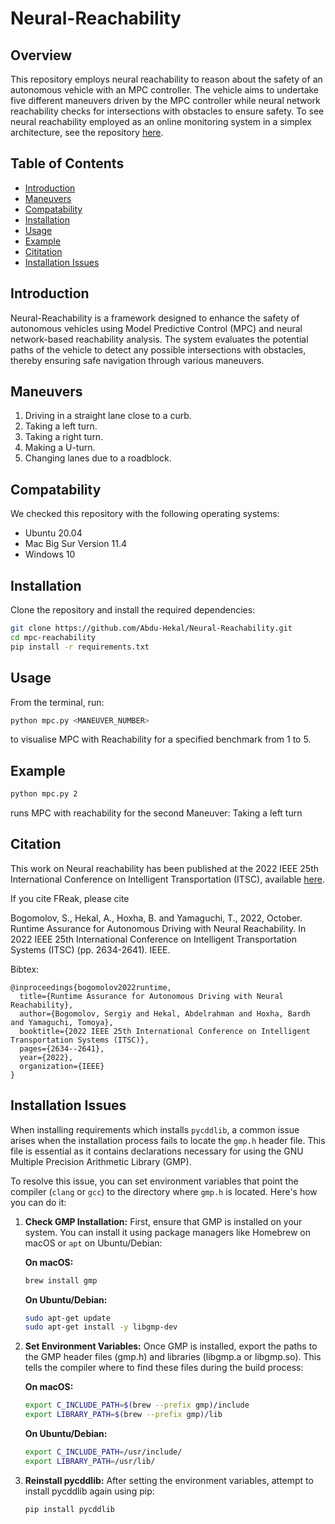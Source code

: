 # Neural-Reachability

## Overview

This repository employs neural reachability to reason about the safety of an autonomous vehicle with an MPC controller. The vehicle aims to undertake five different maneuvers driven by the MPC controller while neural network reachability checks for intersections with obstacles to ensure safety. To see neural reachability employed as an online monitoring system in a simplex architecture, see the repository [here](https://github.com/Abdu-Hekal/Neural-Reachability-Simplex).

## Table of Contents

- [Introduction](#introduction)
- [Maneuvers](#maneuvers)
- [Compatability](#compatability)
- [Installation](#installation)
- [Usage](#usage)
- [Example](#example)
- [Cititation](#Citation)
- [Installation Issues](#installation-issues)

## Introduction

Neural-Reachability is a framework designed to enhance the safety of autonomous vehicles using Model Predictive Control (MPC) and neural network-based reachability analysis. The system evaluates the potential paths of the vehicle to detect any possible intersections with obstacles, thereby ensuring safe navigation through various maneuvers.

## Maneuvers

1. Driving in a straight lane close to a curb.
2. Taking a left turn.
3. Taking a right turn.
4. Making a U-turn.
5. Changing lanes due to a roadblock.

## Compatability

We checked this repository with the following operating systems:

- Ubuntu 20.04
- Mac Big Sur Version 11.4
- Windows 10

## Installation

Clone the repository and install the required dependencies:

```bash
git clone https://github.com/Abdu-Hekal/Neural-Reachability.git
cd mpc-reachability
pip install -r requirements.txt
```


## Usage

From the terminal, run:

```bash
python mpc.py <MANEUVER_NUMBER>
```

 to visualise MPC with Reachability for a specified benchmark from 1 to 5.

## Example

```bash
python mpc.py 2
```

runs MPC with reachability for the second Maneuver: Taking a left turn


## Citation

This work on Neural reachability has been published at the 2022 IEEE 25th International Conference on Intelligent Transportation (ITSC), available [here](https://ieeexplore.ieee.org/abstract/document/9922294).

If you cite FReak, please cite

Bogomolov, S., Hekal, A., Hoxha, B. and Yamaguchi, T., 2022, October. Runtime Assurance for Autonomous Driving with Neural Reachability. In 2022 IEEE 25th International Conference on Intelligent Transportation Systems (ITSC) (pp. 2634-2641). IEEE.

Bibtex:
```
@inproceedings{bogomolov2022runtime,
  title={Runtime Assurance for Autonomous Driving with Neural Reachability},
  author={Bogomolov, Sergiy and Hekal, Abdelrahman and Hoxha, Bardh and Yamaguchi, Tomoya},
  booktitle={2022 IEEE 25th International Conference on Intelligent Transportation Systems (ITSC)},
  pages={2634--2641},
  year={2022},
  organization={IEEE}
}
```

## Installation Issues

When installing requirements which installs `pycddlib`, a common issue arises when the installation process fails to locate the `gmp.h` header file. This file is essential as it contains declarations necessary for using the GNU Multiple Precision Arithmetic Library (GMP). 

To resolve this issue, you can set environment variables that point the compiler (`clang` or `gcc`) to the directory where `gmp.h` is located. Here's how you can do it:

1. **Check GMP Installation:**
   First, ensure that GMP is installed on your system. You can install it using package managers like Homebrew on macOS or `apt` on Ubuntu/Debian:
   
   **On macOS:**
   ```bash
   brew install gmp
   ```

   **On Ubuntu/Debian:**
   ```bash
   sudo apt-get update
   sudo apt-get install -y libgmp-dev
   ```

2. **Set Environment Variables:**
   Once GMP is installed, export the paths to the GMP header files (gmp.h) and libraries (libgmp.a or libgmp.so). This tells the compiler where to find these files during the build   process:
   
   **On macOS:**
   ```bash
   export C_INCLUDE_PATH=$(brew --prefix gmp)/include
   export LIBRARY_PATH=$(brew --prefix gmp)/lib
   ```

   **On Ubuntu/Debian:**
   ```bash
   export C_INCLUDE_PATH=/usr/include/
   export LIBRARY_PATH=/usr/lib/
   ```

4. **Reinstall pycddlib:**
   After setting the environment variables, attempt to install pycddlib again using pip:
   ```bash
   pip install pycddlib
   ```

   


   
    

